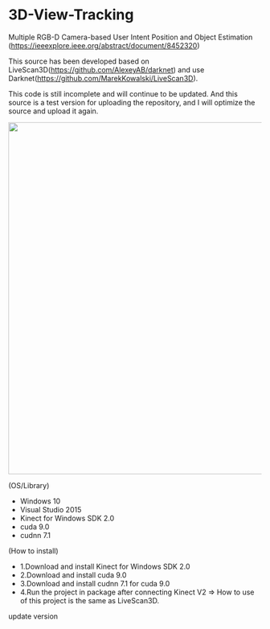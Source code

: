# 3D-View-Tracking
Multiple RGB-D Camera-based User Intent Position and Object Estimation
(https://ieeexplore.ieee.org/abstract/document/8452320)

This source has been developed based on LiveScan3D(https://github.com/AlexeyAB/darknet) and 
use Darknet(https://github.com/MarekKowalski/LiveScan3D).

This code is still incomplete and will continue to be updated. And this source is a test version for uploading the repository, and I will optimize the source and upload it again.

<div>
<img width = "700" src="https://user-images.githubusercontent.com/44374139/49153135-395f0400-f358-11e8-952f-1aeac4da7957.jpg">
</div>

(OS/Library)
- Windows 10
- Visual Studio 2015
- Kinect for Windows SDK 2.0
- cuda 9.0
- cudnn 7.1
 
(How to install)
- 1.Download and install Kinect for Windows SDK 2.0
- 2.Download and install cuda 9.0
- 3.Download and install cudnn 7.1 for cuda 9.0
- 4.Run the project in package after connecting Kinect V2 => How to use of this project is the same as LiveScan3D.

update version
